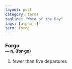 ```yaml
---
layout: post
category: terms
tagline: "Word of the Day"
tags: [alpha_f]
term: forgo
---
```


<h3>Forgo<br/> <small>&mdash; n. (for<span>&middot;</span>go)</small></h3>
<p><ol>
<li>fewer than five departures</li>
</ol></p>
